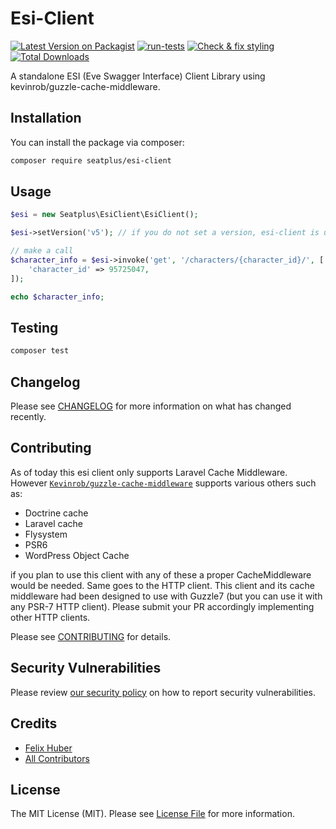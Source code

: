 # Esi-Client

[![Latest Version on Packagist](https://img.shields.io/packagist/v/seatplus/esi-client.svg?style=flat-square)](https://packagist.org/packages/seatplus/esi-client)
[![run-tests](https://github.com/seatplus/esi-client/actions/workflows/run-tests.yml/badge.svg?branch=2.x)](https://github.com/seatplus/esi-client/actions/workflows/run-tests.yml)
[![Check & fix styling](https://github.com/seatplus/esi-client/actions/workflows/php-cs-fixer.yml/badge.svg?branch=2.x)](https://github.com/seatplus/esi-client/actions/workflows/php-cs-fixer.yml)
[![Total Downloads](https://img.shields.io/packagist/dt/seatplus/esi-client.svg?style=flat-square)](https://packagist.org/packages/seatplus/esi-client)

A standalone ESI (Eve Swagger Interface) Client Library using kevinrob/guzzle-cache-middleware.

## Installation

You can install the package via composer:

```bash
composer require seatplus/esi-client
```


## Usage

```php
$esi = new Seatplus\EsiClient\EsiClient();

$esi->setVersion('v5'); // if you do not set a version, esi-client is using '/latest'

// make a call
$character_info = $esi->invoke('get', '/characters/{character_id}/', [
    'character_id' => 95725047,
]);

echo $character_info;
```

## Testing

```bash
composer test
```

## Changelog

Please see [CHANGELOG](CHANGELOG.md) for more information on what has changed recently.

## Contributing

As of today this esi client only supports Laravel Cache Middleware. However [`Kevinrob/guzzle-cache-middleware`](https://github.com/Kevinrob/guzzle-cache-middleware) supports various others such as:
* Doctrine cache 
* Laravel cache 
* Flysystem 
* PSR6 
* WordPress Object Cache

if you plan to use this client with any of these a proper CacheMiddleware would be needed.
Same goes to the HTTP client. This client and its cache middleware had been designed to use with Guzzle7 (but you can use it with any PSR-7 HTTP client). Please submit your PR accordingly implementing other HTTP clients.

Please see [CONTRIBUTING](.github/CONTRIBUTING.md) for details.

## Security Vulnerabilities

Please review [our security policy](../../security/policy) on how to report security vulnerabilities.

## Credits

- [Felix Huber](https://github.com/seatplus)
- [All Contributors](../../contributors)

## License

The MIT License (MIT). Please see [License File](LICENSE.md) for more information.
